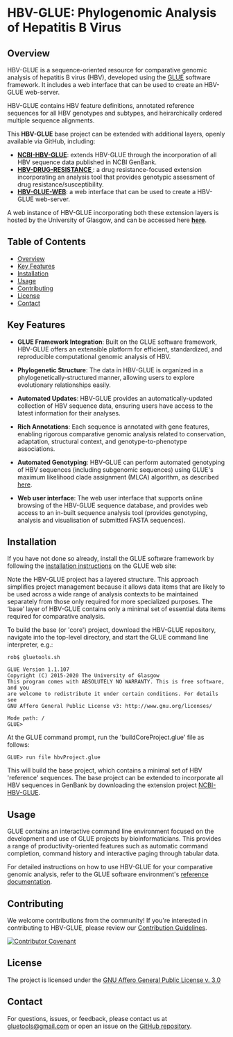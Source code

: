 # HBV-GLUE: Phylogenomic Analysis of Hepatitis B Virus

## Overview

HBV-GLUE is a sequence-oriented resource for comparative genomic analysis of hepatitis B virus (HBV), developed using the [GLUE](https://github.com/giffordlabcvr/gluetools) software framework. It includes a web interface that can be used to create an HBV-GLUE web-server.

HBV-GLUE contains HBV feature definitions, annotated reference sequences for all HBV genotypes and subtypes, and heirarchically ordered multiple sequence alignments.

This **HBV-GLUE** base project can be extended with additional layers, openly available via GitHub, including:

  - **[NCBI-HBV-GLUE](https://github.com/giffordlabcvr/NCBI-HBV-GLUE)**: extends HBV-GLUE through the incorporation of all HBV sequence data published in NCBI GenBank.
  - **[HBV-DRUG-RESISTANCE ](https://github.com/giffordlabcvr/HBV_DRUG_RESISTANCE)**: a drug resistance-focused extension incorporating an analysis tool that provides genotypic assessment of drug resistance/susceptibility.
  - **[HBV-GLUE-WEB](https://github.com/giffordlabcvr/HBV-GLUE-WEB)**: a web interface that can be used to create a HBV-GLUE web-server.

A web instance of HBV-GLUE incorporating both these extension layers is hosted by the University of Glasgow, and can be accessed here **[here](http://hbv-glue.cvr.gla.ac.uk/)**.

## Table of Contents

- [Overview](#overview)
- [Key Features](#key-features)
- [Installation](#installation)
- [Usage](#usage)
- [Contributing](#contributing)
- [License](#license)
- [Contact](#contact)

## Key Features

- **GLUE Framework Integration**: Built on the GLUE software framework, HBV-GLUE offers an extensible platform for efficient, standardized, and reproducible computational genomic analysis of HBV.

- **Phylogenetic Structure**: The data in HBV-GLUE is organized in a phylogenetically-structured manner, allowing users to explore evolutionary relationships easily.

- **Automated Updates**: HBV-GLUE provides an automatically-updated collection of HBV sequence data, ensuring users have access to the latest information for their analyses.

- **Rich Annotations**: Each sequence is annotated with gene features, enabling rigorous comparative genomic analysis related to conservation, adaptation, structural context, and genotype-to-phenotype associations.

- **Automated Genotyping**: HBV-GLUE can perform automated genotyping of HBV sequences (including subgenomic sequences) using GLUE's maximum likelihood clade assignment (MLCA) algorithm, as described [here](https://doi.org/10.1186/s12859-018-2459-9).

- **Web user interface**: The web user interface that supports online browsing of the HBV-GLUE sequence database, and provides web access to an in-built sequence analysis tool (provides genotyping, analysis and visualisation of submitted FASTA sequences).


## Installation

If you have not done so already, install the GLUE software framework by following the [installation instructions](http://glue-tools.cvr.gla.ac.uk/#/installation) on the GLUE web site: 

Note the HBV-GLUE project has a layered structure. This approach simplifies project management because it allows data items that are likely to be used across a wide range of analysis contexts to be maintained separately from those only required for more specialized purposes. The ‘base’ layer of HBV-GLUE contains only a minimal set of essential data items required for comparative analysis.

To build the base (or 'core') project, download the HBV-GLUE repository, navigate into the top-level directory, and start the GLUE command line interpreter, e.g.:

```
rob$ gluetools.sh

GLUE Version 1.1.107
Copyright (C) 2015-2020 The University of Glasgow
This program comes with ABSOLUTELY NO WARRANTY. This is free software, and you
are welcome to redistribute it under certain conditions. For details see
GNU Affero General Public License v3: http://www.gnu.org/licenses/

Mode path: /
GLUE>
```

At the GLUE command prompt, run the 'buildCoreProject.glue' file as follows:

`GLUE> run file hbvProject.glue`

This will build the base project, which contains a minimal set of HBV 'reference' sequences. The base project can be extended to incorporate all HBV sequences in GenBank by downloading the extension project [NCBI-HBV-GLUE](https://github.com/giffordlabcvr/NCBI-HBV-GLUE).

## Usage

GLUE contains an interactive command line environment focused on the development and use of GLUE projects by bioinformaticians. This provides a range of productivity-oriented features such as automatic command completion, command history and interactive paging through tabular data. 

For detailed instructions on how to use HBV-GLUE for your comparative genomic analysis, refer to the GLUE software environment's [reference documentation](http://glue-tools.cvr.gla.ac.uk/).

## Contributing

We welcome contributions from the community! If you're interested in contributing to HBV-GLUE, please review our [Contribution Guidelines](./md/CONTRIBUTING.md).

[![Contributor Covenant](https://img.shields.io/badge/Contributor%20Covenant-2.1-4baaaa.svg)](./md/code_of_conduct.md) 

## License

The project is licensed under the [GNU Affero General Public License v. 3.0](https://www.gnu.org/licenses/agpl-3.0.en.html)

## Contact

For questions, issues, or feedback, please contact us at [gluetools@gmail.com](mailto:gluetools@gmail.com) or open an issue on the [GitHub repository](https://github.com/giffordlabcvr/HBV-GLUE/issues).


